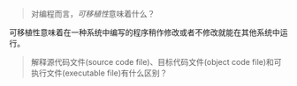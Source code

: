 >对编程而言，*可移植性*意味着什么？

可移植性意味着在一种系统中编写的程序稍作修改或者不修改就能在其他系统中运行。

>解释源代码文件(source code file)、目标代码文件(object code file)和可执行文件(executable file)有什么区别？

